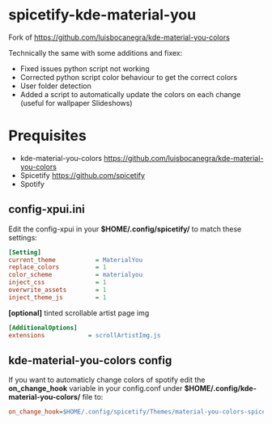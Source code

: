# spicetify-kde-material-you

Fork of https://github.com/luisbocanegra/kde-material-you-colors

Technically the same with some additions and fixex:

- Fixed issues python script not working
- Corrected python script color behaviour to get the correct colors 
- User folder detection
- Added a script to automatically update the colors on each change (useful for wallpaper Slideshows)


# Prequisites
- kde-material-you-colors https://github.com/luisbocanegra/kde-material-you-colors
- Spicetify https://github.com/spicetify
- Spotify


## config-xpui.ini

Edit the config-xpui in your **$HOME/.config/spicetify/** to match these settings:

```ini
[Setting]
current_theme           = MaterialYou
replace_colors          = 1
color_scheme            = materialyou
inject_css              = 1
overwrite_assets        = 1
inject_theme_js         = 1
```

**[optional]** tinted scrollable artist page img

```ini
[AdditionalOptions]
extensions            = scrollArtistImg.js
```


## kde-material-you-colors config

If you want to automaticly change colors of spotify edit 
the **on_change_hook** variable in your config.conf under **$HOME/.config/kde-material-you-colors/** file to:
```ini
on_change_hook=$HOME/.config/spicetify/Themes/material-you-colors-spicetify-hook.sh
```

